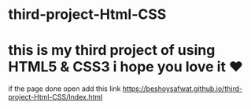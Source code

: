 # third-project-Html-CSS
# this is my third project of using HTML5 &amp; CSS3 i hope you love it ❤️
if the page done open add this link https://beshoysafwat.github.io/third-project-Html-CSS/Index.html

